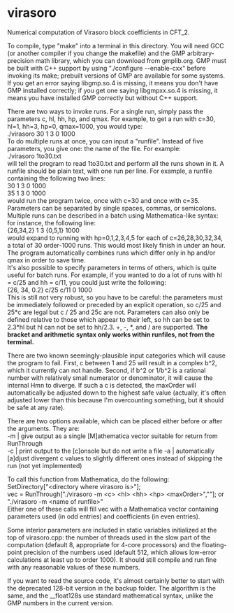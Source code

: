 # virasoro
Numerical computation of Virasoro block coefficients in CFT_2.

To compile, type "make" into a terminal in this directory. You will need GCC (or another compiler if you change the makefile) and the GMP arbitrary-precision math library, which you can download from gmplib.org. GMP must be built with C++ support by using "./configure --enable-cxx" before invoking its make; prebuilt versions of GMP are available for some systems. If you get an error saying libgmp.so.4 is missing, it means you don't have GMP installed correctly; if you get one saying libgmpxx.so.4 is missing, it means you have installed GMP correctly but without C++ support.

There are two ways to invoke runs. For a single run, simply pass the parameters c, hl, hh, hp, and qmax. For example, to get a run with c=30, hl=1, hh=3, hp=0, qmax=1000, you would type:  
./virasoro 30 1 3 0 1000  
To do multiple runs at once, you can input a "runfile". Instead of five parameters, you give one: the name of the file. For example:  
./virasoro 1to30.txt  
will tell the program to read 1to30.txt and perform all the runs shown in it. A runfile should be plain text, with one run per line. For example, a runfile containing the following two lines:  
30 1 3 0 1000  
35 1 3 0 1000  
would run the program twice, once with c=30 and once with c=35. Parameters can be separated by single spaces, commas, or semicolons. Multiple runs can be described in a batch using Mathematica-like syntax: for instance, the following line:  
{26,34,2} 1 3 {0,5,1} 1000  
would expand to running with hp=0,1,2,3,4,5 for each of c=26,28,30,32,34, a total of 30 order-1000 runs. This would most likely finish in under an hour. The program automatically combines runs which differ only in hp and/or qmax in order to save time.  
It's also possible to specify parameters in terms of others, which is quite useful for batch runs. For example, if you wanted to do a lot of runs with hl = c/25 and hh = c/11, you could just write the following:  
{26, 34, 0.2} c/25 c/11 0 1000  
This is still not very robust, so you have to be careful: the parameters must be immediately followed or preceded by an explicit operation, so c/25 and 25\*c are legal but c / 25 and 25c are not. Parameters can also only be defined relative to those which appear to their left, so hh can be set to 2.3\*hl but hl can not be set to hh/2.3. +, -, \*, and / are supported. **The bracket and arithmetic syntax only works within runfiles, not from the terminal.**

There are two known seemingly-plausible input categories which will cause the program to fail. First, c between 1 and 25 will result in a complex b^2, which it currently can not handle. Second, if b^2 or 1/b^2 is a rational number with relatively small numerator or denominator, it will cause the internal Hmn to diverge. If such a c is detected, the maxOrder will automatically be adjusted down to the highest safe value (actually, it's often adjusted lower than this because I'm overcounting something, but it should be safe at any rate).

There are two options available, which can be placed either before or after the arguments. They are:  
-m		|		give output as a single \[M\]athematica vector suitable for return from RunThrough  
-c		|		print output to the \[c\]onsole but do not write a file
-a		|		automatically \[a\]djust divergent c values to slightly different ones instead of skipping the run (not yet implemented)

To call this function from Mathematica, do the following:  
SetDirectory["\<directory where virasoro is\>"];  
vec = RunThrough["./virasoro -m \<c\> \<hl\> \<hh\> \<hp\> \<maxOrder\>",""]; or "./virasoro -m \<name of runfile\>"  
Either one of these calls will fill vec with a Mathematica vector containing parameters used (in odd entries) and coefficients (in even entries).

Some interior parameters are included in static variables initialized at the top of virasoro.cpp: the number of threads used in the slow part of the computation (default 8, appropriate for 4-core processors) and the floating-point precision of the numbers used (default 512, which allows low-error calculations at least up to order 1000). It should still compile and run fine with any reasonable values of these numbers.

If you want to read the source code, it's almost certainly better to start with the deprecated 128-bit version in the backup folder. The algorithm is the same, and the __float128s use standard mathematical syntax, unlike the GMP numbers in the current version.
